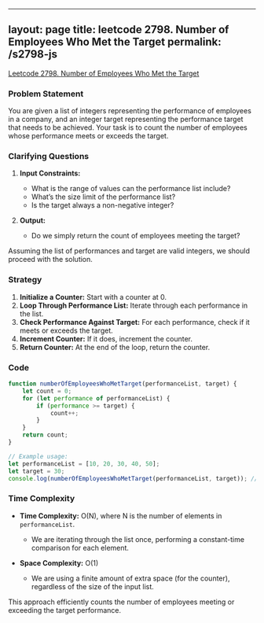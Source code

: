 
---
layout: page
title: leetcode 2798. Number of Employees Who Met the Target
permalink: /s2798-js
---
[Leetcode 2798. Number of Employees Who Met the Target](https://algoadvance.github.io/algoadvance/l2798)
### Problem Statement

You are given a list of integers representing the performance of employees in a company, and an integer target representing the performance target that needs to be achieved. Your task is to count the number of employees whose performance meets or exceeds the target.

### Clarifying Questions

1. **Input Constraints:**
   - What is the range of values can the performance list include?
   - What’s the size limit of the performance list?
   - Is the target always a non-negative integer?

2. **Output:**
   - Do we simply return the count of employees meeting the target?

Assuming the list of performances and target are valid integers, we should proceed with the solution.

### Strategy

1. **Initialize a Counter:** Start with a counter at 0.
2. **Loop Through Performance List:** Iterate through each performance in the list.
3. **Check Performance Against Target:** For each performance, check if it meets or exceeds the target.
4. **Increment Counter:** If it does, increment the counter.
5. **Return Counter:** At the end of the loop, return the counter.

### Code

```javascript
function numberOfEmployeesWhoMetTarget(performanceList, target) {
    let count = 0;
    for (let performance of performanceList) {
        if (performance >= target) {
            count++;
        }
    }
    return count;
}

// Example usage:
let performanceList = [10, 20, 30, 40, 50];
let target = 30;
console.log(numberOfEmployeesWhoMetTarget(performanceList, target)); // Output: 3
```

### Time Complexity

- **Time Complexity:** O(N), where N is the number of elements in `performanceList`.
  - We are iterating through the list once, performing a constant-time comparison for each element.
  
- **Space Complexity:** O(1)
  - We are using a finite amount of extra space (for the counter), regardless of the size of the input list.

This approach efficiently counts the number of employees meeting or exceeding the target performance.